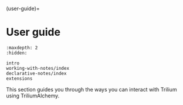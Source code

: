 (user-guide)=
# User guide

```{toctree}
:maxdepth: 2
:hidden:

intro
working-with-notes/index
declarative-notes/index
extensions
```

This section guides you through the ways you can interact with Trilium using TriliumAlchemy.
